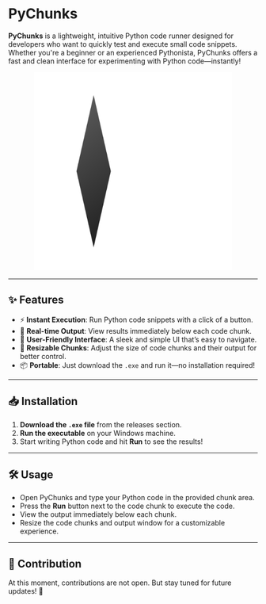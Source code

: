 # **PyChunks**

**PyChunks** is a lightweight, intuitive Python code runner designed for developers who want to quickly test and execute small code snippets. Whether you're a beginner or an experienced Pythonista, PyChunks offers a fast and clean interface for experimenting with Python code—instantly!

<div align="center">
  <img src="logo.png" width="400" />
</div>

---

## ✨ Features

- ⚡ **Instant Execution**: Run Python code snippets with a click of a button.
- 🔄 **Real-time Output**: View results immediately below each code chunk.
- 🎨 **User-Friendly Interface**: A sleek and simple UI that’s easy to navigate.
- 🔧 **Resizable Chunks**: Adjust the size of code chunks and their output for better control.
- 📦 **Portable**: Just download the `.exe` and run it—no installation required!

---

## 📥 Installation

1. **Download the `.exe` file** from the releases section.
2. **Run the executable** on your Windows machine.
3. Start writing Python code and hit **Run** to see the results!

---

## 🛠️ Usage

- Open PyChunks and type your Python code in the provided chunk area.
- Press the **Run** button next to the code chunk to execute the code.
- View the output immediately below each chunk.
- Resize the code chunks and output window for a customizable experience.

---

## 🚫 Contribution

At this moment, contributions are not open. But stay tuned for future updates! 🎉
